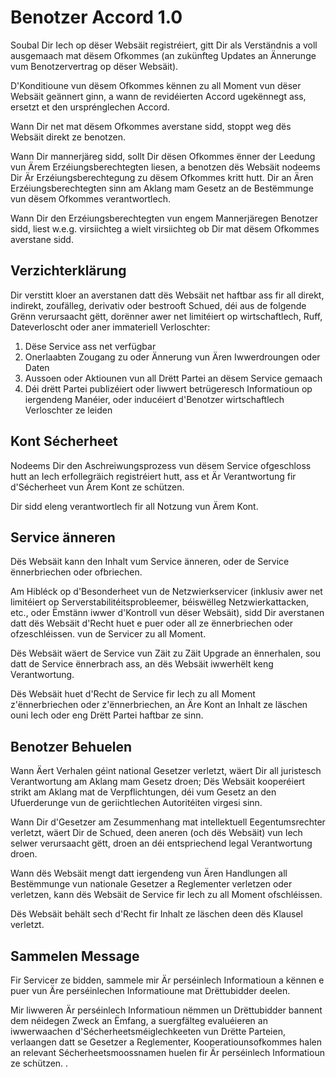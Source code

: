 # Benotzer Accord 1.0

Soubal Dir Iech op dëser Websäit registréiert, gitt Dir als Verständnis a voll ausgemaach mat dësem Ofkommes (an zukünfteg Updates an Ännerunge vum Benotzervertrag op dëser Websäit).

D'Konditioune vun dësem Ofkommes kënnen zu all Moment vun dëser Websäit geännert ginn, a wann de revidéierten Accord ugekënnegt ass, ersetzt et den ursprénglechen Accord.

Wann Dir net mat dësem Ofkommes averstane sidd, stoppt weg dës Websäit direkt ze benotzen.

Wann Dir mannerjäreg sidd, sollt Dir dësen Ofkommes ënner der Leedung vun Ärem Erzéiungsberechtegten liesen, a benotzen dës Websäit nodeems Dir Är Erzéiungsberechtegung zu dësem Ofkommes kritt hutt. Dir an Ären Erzéiungsberechtegten sinn am Aklang mam Gesetz an de Bestëmmunge vun dësem Ofkommes verantwortlech.

Wann Dir den Erzéiungsberechtegten vun engem Mannerjäregen Benotzer sidd, liest w.e.g. virsiichteg a wielt virsiichteg ob Dir mat dësem Ofkommes averstane sidd.

## Verzichterklärung

Dir verstitt kloer an averstanen datt dës Websäit net haftbar ass fir all direkt, indirekt, zoufälleg, derivativ oder bestrooft Schued, déi aus de folgende Grënn verursaacht gëtt, dorënner awer net limitéiert op wirtschaftlech, Ruff, Dateverloscht oder aner immateriell Verloschter:

1. Dëse Service ass net verfügbar
1. Onerlaabten Zougang zu oder Ännerung vun Ären Iwwerdroungen oder Daten
1. Aussoen oder Aktiounen vun all Drëtt Partei an dësem Service gemaach
1. Déi drëtt Partei publizéiert oder liwwert betrügeresch Informatioun op iergendeng Manéier, oder inducéiert d'Benotzer wirtschaftlech Verloschter ze leiden

## Kont Sécherheet

Nodeems Dir den Aschreiwungsprozess vun dësem Service ofgeschloss hutt an Iech erfollegräich registréiert hutt, ass et Är Verantwortung fir d'Sécherheet vun Ärem Kont ze schützen.

Dir sidd eleng verantwortlech fir all Notzung vun Ärem Kont.

## Service änneren

Dës Websäit kann den Inhalt vum Service änneren, oder de Service ënnerbriechen oder ofbriechen.

Am Hibléck op d'Besonderheet vun de Netzwierkservicer (inklusiv awer net limitéiert op Serverstabilitéitsprobleemer, béiswëlleg Netzwierkattacken, etc., oder Ëmstänn iwwer d'Kontroll vun dëser Websäit), sidd Dir averstanen datt dës Websäit d'Recht huet e puer oder all ze ënnerbriechen oder ofzeschléissen. vun de Servicer zu all Moment.

Dës Websäit wäert de Service vun Zäit zu Zäit Upgrade an ënnerhalen, sou datt de Service ënnerbrach ass, an dës Websäit iwwerhëlt keng Verantwortung.

Dës Websäit huet d'Recht de Service fir Iech zu all Moment z'ënnerbriechen oder z'ënnerbriechen, an Äre Kont an Inhalt ze läschen ouni Iech oder eng Drëtt Partei haftbar ze sinn.

## Benotzer Behuelen

Wann Äert Verhalen géint national Gesetzer verletzt, wäert Dir all juristesch Verantwortung am Aklang mam Gesetz droen; Dës Websäit kooperéiert strikt am Aklang mat de Verpflichtungen, déi vum Gesetz an den Ufuerderunge vun de geriichtlechen Autoritéiten virgesi sinn.

Wann Dir d'Gesetzer am Zesummenhang mat intellektuell Eegentumsrechter verletzt, wäert Dir de Schued, deen aneren (och dës Websäit) vun Iech selwer verursaacht gëtt, droen an déi entspriechend legal Verantwortung droen.

Wann dës Websäit mengt datt iergendeng vun Ären Handlungen all Bestëmmunge vun nationale Gesetzer a Reglementer verletzen oder verletzen, kann dës Websäit de Service fir Iech zu all Moment ofschléissen.

Dës Websäit behält sech d'Recht fir Inhalt ze läschen deen dës Klausel verletzt.

## Sammelen Message

Fir Servicer ze bidden, sammele mir Är perséinlech Informatioun a kënnen e puer vun Äre perséinlechen Informatioune mat Drëttubidder deelen.

Mir liwweren Är perséinlech Informatioun nëmmen un Drëttubidder bannent dem néidegen Zweck an Ëmfang, a suergfälteg evaluéieren an iwwerwaachen d'Sécherheetsméiglechkeeten vun Drëtte Parteien, verlaangen datt se Gesetzer a Reglementer, Kooperatiounsofkommes halen an relevant Sécherheetsmoossnamen huelen fir Är perséinlech Informatioun ze schützen. .
